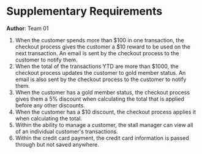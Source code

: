 # Supplementary Requirements

**Author**: Team 01 

1. When the customer spends more than $100 in one transaction, the checkout process gives the customer a $10 reward to be used on the next transaction. An email is sent by the checkout process to the customer to notify them.
2. When the total of the transactions YTD are more than $1000, the checkout process updates the customer to gold member status. An email is also sent by the checkout process to the customer to notify them.
3. When the customer has a gold member status, the checkout process gives them a 5% discount when calculating the total that is applied before any other discounts. 
4. When the customer has a $10 discount, the checkout process applies it when calculating the total.
5. Within the ability to manage a customer, the stall manager can view all of an individual customer's transactions.
6. Within the credit card payment, the credit card information is passed through but not saved anywhere.